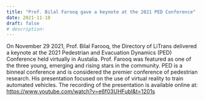 ```yaml
---
title: "Prof. Bilal Farooq gave a keynote at the 2021 PED Conference"
date: 2021-11-18
draft: false
# description:
---
```

<!-- ![](../images/bilal_2.png) -->

<!--more-->

On November 29 2021, Prof. Bilal Farooq, the Directory of LiTrans delivered a keynote at the 2021 Pedestrian and Evacuation Dynamics (PED) Conference held virtually in Austalia. 
Prof. Farooq was featured as one of the three young, emerging and rising stars in the community. PED is a binneal conference and is considered the premier conference of pedestrian research.
His presentation focused on the use of virtual reality to train automated vehicles. The recording of the presentation is available online at: https://www.youtube.com/watch?v=e6f03UHFubI&t=1201s
